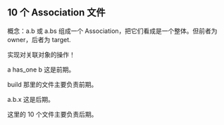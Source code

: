 ## 10 个 Association 文件

概念：a.b 或 a.bs 组成一个 Association，把它们看成是一个整体。但前者为 owner，后者为 target.

实现对关联对象的操作！

a has_one b 这是前期。

build 那里的文件主要负责前期。

a.b.x 这是后期。

这里的 10 个文件主要负责后期。
